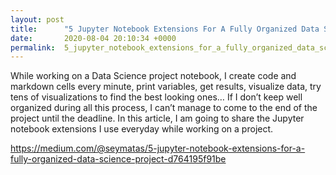 ```yaml
---
layout: post
title:      "5 Jupyter Notebook Extensions For A Fully Organized Data Science Project"
date:       2020-08-04 20:10:34 +0000
permalink:  5_jupyter_notebook_extensions_for_a_fully_organized_data_science_project
---
```



While working on a Data Science project notebook, I create code and markdown cells every minute, print variables, get results, visualize data, try tens of visualizations to find the best looking ones… If I don’t keep well organized during all this process, I can’t manage to come to the end of the project until the deadline.
In this article, I am going to share the Jupyter notebook extensions I use everyday while working on a project.

https://medium.com/@seymatas/5-jupyter-notebook-extensions-for-a-fully-organized-data-science-project-d764195f91be
